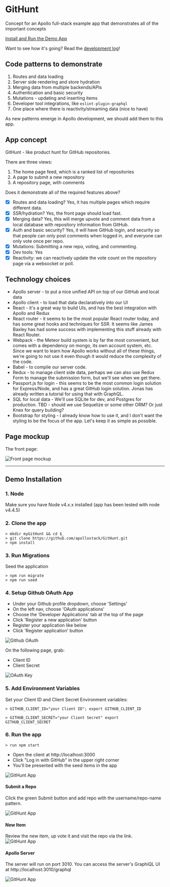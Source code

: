 # GitHunt
Concept for an Apollo full-stack example app that demonstrates all of the important concepts

[Install and Run the Demo App](###demo-installation)

Want to see how it's going? Read the [development log](devlog.md)!

## Code patterns to demonstrate

1. Routes and data loading
1. Server side rendering and store hydration
1. Merging data from multiple backends/APIs
1. Authentication and basic security
1. Mutations - updating and inserting items
1. Developer tool integrations, like `eslint-plugin-graphql`
1. One place where there is reactivity/streaming data (nice to have)

As new patterns emerge in Apollo development, we should add them to this app.

## App concept

GitHunt - like product hunt for GitHub repositories.

There are three views:

1. The home page feed, which is a ranked list of repositories
1. A page to submit a new repository
1. A repository page, with comments

Does it demonstrate all of the required features above?

- [x] Routes and data loading? Yes, it has multiple pages which require different data.
- [x] SSR/hydration? Yes, the front page should load fast.
- [x] Merging data? Yes, this will merge upvote and comment data from a local database with repository information from GitHub.
- [x] Auth and basic security? Yes, it will have GitHub login, and security so that people can only post comments when logged in, and everyone can only vote once per repo.
- [x] Mutations: Submitting a new repo, voting, and commenting.
- [x] Dev tools: Yes
- [x] Reactivity: we can reactively update the vote count on the repository page via a websocket or poll.

## Technology choices

- Apollo server - to put a nice unified API on top of our GitHub and local data
- Apollo client - to load that data declaratively into our UI
- React - it's a great way to build UIs, and has the best integration with Apollo and Redux
- React router - it seems to be the most popular React router today, and has some great hooks and techniques for SSR. It seems like James Baxley has had some success with implementing this stuff already with React Router.
- Webpack - the Meteor build system is by far the most convenient, but comes with a dependency on mongo, its own account system, etc. Since we want to learn how Apollo works without all of these things, we're going to not use it even though it would reduce the complexity of the code.
- Babel - to compile our server code.
- Redux - to manage client side data, perhaps we can also use Redux Form to manage the submission form, but we'll see when we get there.
- Passport.js for login - this seems to be the most common login solution for Express/Node, and has a great GitHub login solution. Jonas has already written a tutorial for using that with GraphQL.
- SQL for local data - We'll use SQLite for dev, and Postgres for production. TBD - should we use Sequelize or some other ORM? Or just Knex for query building?
- Bootstrap for styling - I already know how to use it, and I don't want the styling to be the focus of the app. Let's keep it as simple as possible.

## Page mockup

The front page:

![Front page mockup](mockup.jpg)

---

## Demo Installation
### 1. Node
Make sure you have Node v4.x.x installed (app has been tested with node v4.4.5)

### 2. Clone the app

```
> mkdir myGitHunt && cd $_
> git clone https://github.com/apollostack/GitHunt.git
> npm install
```

### 3. Run Migrations
Seed the application
```
> npm run migrate
> npm run seed
```


### 4. Setup Github OAuth App
- Under your Github profile dropdown, choose 'Settings'
- On the left nav, choose 'OAuth applications'
- Choose the 'Developer Applications' tab at the top of the page
- Click 'Register a new application' button
- Register your application like below
- Click 'Register application' button

![Github OAuth](screenshots/github-oath-app.png)

On the following page, grab:
- Client ID
- Client Secret

![OAuth Key](screenshots/github-oauth-keys.png)

### 5. Add Environment Variables
Set your Client ID and Client Secret Environment variables:

`> GITHUB_CLIENT_ID="your Client ID"; export GITHUB_CLIENT_ID`

`> GITHUB_CLIENT_SECRET="your Client Secret" export GITHUB_CLIENT_SECRET`


### 6. Run the app

`> run npm start`

- Open the client at http://localhost:3000
- Click "Log in with GitHub" in the upper right corner
- You'll be presented with the seed items in the app

![GitHunt App](screenshots/GitHunt-app.png)

#### Submit a Repo
Click the green Submit button and add repo with the username/repo-name pattern.

![GitHunt App](screenshots/GitHunt-add.png)

#### New Item
Review the new item, up vote it and visit the repo via the link.   
![GitHunt App](screenshots/GitHunt-new.png)

#### Apollo Server
The server will run on port 3010. You can access the server's GraphiQL UI at http://localhost:3010/graphql

![GitHunt App](screenshots/GitHunt-GraphQL.png)
